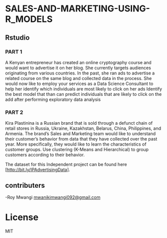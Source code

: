 # SALES-AND-MARKETING-USING-R_MODELS

## Rstudio
 
 ### PART 1
 
 A Kenyan entrepreneur has created an online cryptography course and would want to advertise it on her blog. She currently targets audiences originating from various countries. In the past, she ran ads to advertise a related course on the same blog and collected data in the process. She would now like to employ your services as a Data Science Consultant to help her identify which individuals are most likely to click on her ads
Identify the best model that than can predict individuals that are likely to click on the add after performing exploratory data analysis

### PART 2

Kira Plastinina is a Russian brand that is sold through a defunct chain of retail stores in Russia, Ukraine, Kazakhstan, Belarus, China, Philippines, and Armenia. The brand’s Sales and Marketing team would like to understand their customer’s behavior from data that they have collected over the past year. More specifically, they would like to learn the characteristics of customer groups.
Use clustering (K-Means and Hierarchical) to group customers according to their behavior.

The dataset for this Independent project can be found here [http://bit.ly/IPAdvertisingData].

## contributers

-Roy Mwangi  <mwanikimwangi092@gmail.com>

# License
MIT
